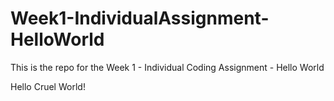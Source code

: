 Week1-IndividualAssignment-HelloWorld
=====================================

This is the repo for the Week 1 - Individual Coding Assignment - Hello World

 Hello Cruel World!
